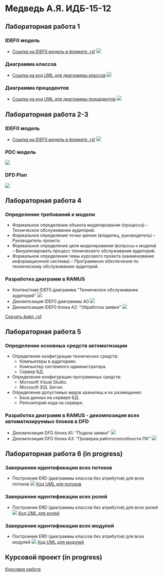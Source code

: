 # Медведь А.Я. ИДБ-15-12

## Лабораторная работа 1
### IDEF0 модель
* [Ссылка на IDEF0 модель в формате .rsf](https://github.com/alekseimedved/design-2018/blob/master/laba1.rsf)
![](https://github.com/alekseimedved/design-2018/blob/master/laba1fixed.png)

### Диаграмма классов
* [Ссылка на код UML для диаграммы классов](https://github.com/alekseimedved/design-2018/blob/master/uml.txt)
![](https://github.com/alekseimedved/design-2018/blob/master/лаб1.png)

### Диаграмма прецедентов
* [Ссылка на код UML для диаграммы прецедентов](https://github.com/alekseimedved/design-2018/blob/master/прец.txt)
![](https://github.com/alekseimedved/design-2018/blob/master/прец.png)


## Лабораторная работа 2-3
### IDEF0 модель
* [Ссылка на IDEF0 модель в формате .rsf](https://github.com/alekseimedved/design-2018/blob/master/pdc.rsf)
![](https://github.com/alekseimedved/design-2018/blob/master/laba2a.png)
### PDC модель
![](https://github.com/alekseimedved/design-2018/blob/master/laba2b.png)
### DFD Plan
![](https://github.com/alekseimedved/design-2018/blob/master/laba2c.png)

## Лабораторная работа 4

### Определение требований к модели
* Формальное определение объекта моделирования (процесса) – Техническое обслуживание аудиторий.
* Формальное определение точки зрения (владелец, руководитель) – Руководитель проекта.
* Формальное определение цели моделирования (вопросы к модели) – Визуализировать процесс технического обслуживания аудиторий.
* Формальное определение темы курсового проекта (наименование информационной системы) – Программное обеспечение по техническому обслуживанию аудиторий.

### Разработка диаграмм в RAMUS

* Контекстная IDEF0 диаграмма "Техническое обслуживание аудиторий"
![](https://github.com/alekseimedved/design-2018/blob/master/01_A0.png)
* Декомпозиция IDEF0 диаграммы А0
![](https://github.com/alekseimedved/design-2018/blob/master/02_A0.png)
* Декомпозиция IDEF0 блока А2: "Обработка заявки"
![](https://github.com/alekseimedved/design-2018/blob/master/04_A2.png)

[Скачать файл .rsf](https://github.com/alekseimedved/design-2018/blob/master/kursach.rsf)

## Лабораторная работа 5

### Определение основных средств автоматизации
* Определение конфигурации технических средств:
  * Компьютеры в аудиториях.
  * Компьютер системного администратора.
  * Сервер БД.
* Определение конфигурации программных средств:
  * Microsoft Visual Studio.
  * Microsoft SQL Server.  
* Определение допустимых видов хранилищ и их размещения:
  * База данных на сервере БД.
  * Репозиторий кода на сервере.
  
### Разработка диаграмм в RAMUS - декомпозиция всех автоматизируемых блоков в DFD
* Декомпозиция DFD блока А1: "Подача заявки"
![](https://github.com/alekseimedved/design-2018/blob/master/03_A1.png)
* Декомпозиция DFD блока А3: "Проверка работоспособности ПК"
![](https://github.com/alekseimedved/design-2018/blob/master/05_A3.png)

## Лабораторная работа 6 (in progress)
### Завершение идентификации всех потоков
* Построение ERD (диаграммы классов без атрибутов) для всех потоков
![](https://github.com/alekseimedved/design-2018/blob/master/z1.png)
[Код UML для потоков](https://github.com/alekseimedved/design-2018/blob/master/potok.txt)
### Завершение идентификации всех ролей
* Построение ERD (диаграммы классов без атрибутов) для всех ролей
![](https://github.com/alekseimedved/design-2018/blob/master/z2.png)
[Код UML для ролей](https://github.com/alekseimedved/design-2018/blob/master/role.txt)
### Завершение идентификации всех модулей
* Построение ERD (диаграммы классов без атрибутов) для всех модулей
![](https://github.com/alekseimedved/design-2018/blob/master/z3.png)
[Код UML для модулей](https://github.com/alekseimedved/design-2018/blob/master/method.txt)


## Курсовой проект (in progress)

[Курсовая работа](https://github.com/alekseimedved/design-2018/blob/master/kursov.docx)
